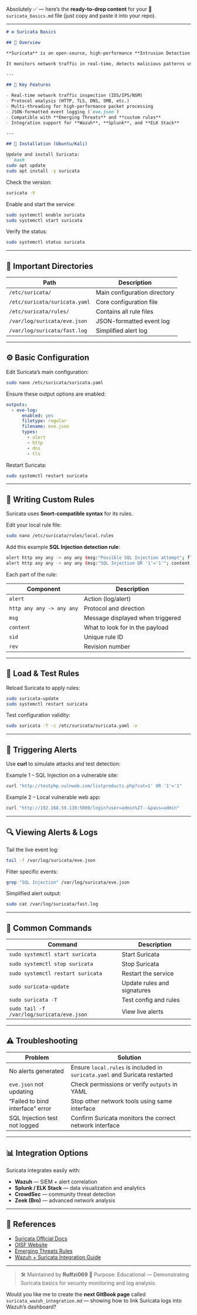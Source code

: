 Absolutely ✅ — here’s the **ready-to-drop content** for your
📘 `suricata_basics.md` file (just copy and paste it into your repo).

---

````markdown
# ⚙️ Suricata Basics

## 🧩 Overview

**Suricata** is an open-source, high-performance **Intrusion Detection System (IDS)**, **Intrusion Prevention System (IPS)**, and **Network Security Monitoring (NSM)** tool developed by the **Open Information Security Foundation (OISF)**.  

It monitors network traffic in real-time, detects malicious patterns using **signature-based rules**, and generates detailed alerts and logs for analysis.

---

## 🧠 Key Features

- Real-time network traffic inspection (IDS/IPS/NSM)
- Protocol analysis (HTTP, TLS, DNS, SMB, etc.)
- Multi-threading for high-performance packet processing
- JSON-formatted event logging (`eve.json`)
- Compatible with **Emerging Threats** and **custom rules**
- Integration support for **Wazuh**, **Splunk**, and **ELK Stack**

---

## 🧩 Installation (Ubuntu/Kali)

Update and install Suricata:
```bash
sudo apt update
sudo apt install -y suricata
````

Check the version:

```bash
suricata -V
```

Enable and start the service:

```bash
sudo systemctl enable suricata
sudo systemctl start suricata
```

Verify the status:

```bash
sudo systemctl status suricata
```

---

## 📁 Important Directories

| Path                          | Description                  |
| ----------------------------- | ---------------------------- |
| `/etc/suricata/`              | Main configuration directory |
| `/etc/suricata/suricata.yaml` | Core configuration file      |
| `/etc/suricata/rules/`        | Contains all rule files      |
| `/var/log/suricata/eve.json`  | JSON-formatted event log     |
| `/var/log/suricata/fast.log`  | Simplified alert log         |

---

## ⚙️ Basic Configuration

Edit Suricata’s main configuration:

```bash
sudo nano /etc/suricata/suricata.yaml
```

Ensure these output options are enabled:

```yaml
outputs:
  - eve-log:
      enabled: yes
      filetype: regular
      filename: eve.json
      types:
        - alert
        - http
        - dns
        - tls
```

Restart Suricata:

```bash
sudo systemctl restart suricata
```

---

## 🧾 Writing Custom Rules

Suricata uses **Snort-compatible syntax** for its rules.

Edit your local rule file:

```bash
sudo nano /etc/suricata/rules/local.rules
```

Add this example **SQL Injection detection rule**:

```bash
alert http any any -> any any (msg:"Possible SQL Injection attempt"; flow:to_server,established; content:"select"; nocase; http_uri; classtype:web-application-attack; sid:1000001; rev:1;)
alert http any any -> any any (msg:"SQL Injection OR '1'='1'"; content:"' OR '1'='1"; nocase; http_uri; classtype:web-application-attack; sid:1000002; rev:1;)
```

Each part of the rule:

| Component                 | Description                      |
| ------------------------- | -------------------------------- |
| `alert`                   | Action (log/alert)               |
| `http any any -> any any` | Protocol and direction           |
| `msg`                     | Message displayed when triggered |
| `content`                 | What to look for in the payload  |
| `sid`                     | Unique rule ID                   |
| `rev`                     | Revision number                  |

---

## 🔁 Load & Test Rules

Reload Suricata to apply rules:

```bash
sudo suricata-update
sudo systemctl restart suricata
```

Test configuration validity:

```bash
sudo suricata -T -c /etc/suricata/suricata.yaml -v
```

---

## 🧪 Triggering Alerts

Use **curl** to simulate attacks and test detection:

Example 1 – SQL Injection on a vulnerable site:

```bash
curl "http://testphp.vulnweb.com/listproducts.php?cat=1' OR '1'='1"
```

Example 2 – Local vulnerable web app:

```bash
curl "http://192.168.50.130:5000/login?user=admin%27--&pass=admin"
```

---

## 🔍 Viewing Alerts & Logs

Tail the live event log:

```bash
tail -f /var/log/suricata/eve.json
```

Filter specific events:

```bash
grep "SQL Injection" /var/log/suricata/eve.json
```

Simplified alert output:

```bash
sudo cat /var/log/suricata/fast.log
```

---

## 🧰 Common Commands

| Command                                   | Description                 |
| ----------------------------------------- | --------------------------- |
| `sudo systemctl start suricata`           | Start Suricata              |
| `sudo systemctl stop suricata`            | Stop Suricata               |
| `sudo systemctl restart suricata`         | Restart the service         |
| `sudo suricata-update`                    | Update rules and signatures |
| `sudo suricata -T`                        | Test config and rules       |
| `sudo tail -f /var/log/suricata/eve.json` | View live alerts            |

---

## ⚠️ Troubleshooting

| Problem                          | Solution                                                                   |
| -------------------------------- | -------------------------------------------------------------------------- |
| No alerts generated              | Ensure `local.rules` is included in `suricata.yaml` and Suricata restarted |
| `eve.json` not updating          | Check permissions or verify `outputs` in YAML                              |
| “Failed to bind interface” error | Stop other network tools using same interface                              |
| SQL Injection test not logged    | Confirm Suricata monitors the correct network interface                    |

---

## 📊 Integration Options

Suricata integrates easily with:

* **Wazuh** — SIEM + alert correlation
* **Splunk / ELK Stack** — data visualization and analytics
* **CrowdSec** — community threat detection
* **Zeek (Bro)** — advanced network analysis

---

## 🧾 References

* [Suricata Official Docs](https://docs.suricata.io/)
* [OISF Website](https://oisf.net/)
* [Emerging Threats Rules](https://rules.emergingthreats.net/)
* [Wazuh + Suricata Integration Guide](https://documentation.wazuh.com/current/proof-of-concept-guide/suricata.html)

---

> 🛠️ Maintained by **Ruffzi069**
> 📘 Purpose: Educational — Demonstrating Suricata basics for security monitoring and log analysis.



Would you like me to create the **next GitBook page** called
`suricata_wazuh_integration.md` — showing how to link Suricata logs into Wazuh’s dashboard?
